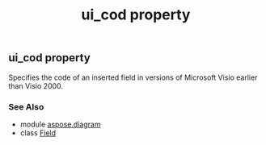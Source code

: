 ﻿---
title: ui_cod property
second_title: Aspose.Diagram for Python via .NET API References
description: 
type: docs
weight: 120
url: /python-net/aspose.diagram/field/ui_cod/
is_root: false
---

## ui_cod property


Specifies the code of an inserted field in versions of Microsoft Visio earlier than Visio 2000.

### See Also
* module [aspose.diagram](../../)
* class [Field](/diagram/python-net/aspose.diagram/field)
